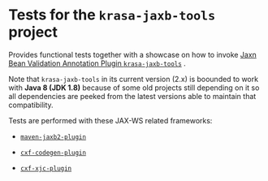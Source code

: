 # Tests for the `krasa-jaxb-tools` project

Provides functional tests together with a showcase on how to invoke  [Jaxn Bean Validation Annotation Plugin `krasa-jaxb-tools`](https://github.com/fillumina/krasa-jaxb-tools) .

Note that `krasa-jaxb-tools` in its current version (2.x) is boounded to work with **Java 8 (JDK 1.8)** because of some old projects still depending on it so all dependencies are peeked from the latest versions able to maintain that compatibility.

Tests are performed with these JAX-WS related frameworks:

- [`maven-jaxb2-plugin`](https://github.com/highsource/jaxb-tools)

- [`cxf-codegen-plugin`](https://cxf.apache.org/docs/maven-cxf-codegen-plugin-wsdl-to-java.html)

- [`cxf-xjc-plugin`](https://cxf.apache.org/cxf-xjc-plugin.html)